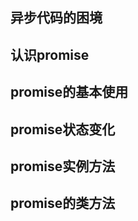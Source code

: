 ## 异步代码的困境



## 认识promise



## promise的基本使用



## promise状态变化



## promise实例方法



## promise的类方法




